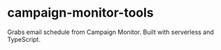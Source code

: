 # campaign-monitor-tools
Grabs email schedule from Campaign Monitor. Built with serverless and TypeScript.
